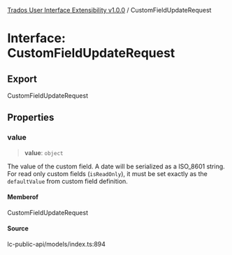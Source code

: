 [Trados User Interface Extensibility v1.0.0](../wiki/globals) / CustomFieldUpdateRequest

# Interface: CustomFieldUpdateRequest

## Export

CustomFieldUpdateRequest

## Properties

### value

> **value**: `object`

The value of the custom field. A date will be serialized as a ISO_8601 string. For read only custom fields (`isReadOnly`), it must be set exactly as the `defaultValue` from custom field definition.

#### Memberof

CustomFieldUpdateRequest

#### Source

lc-public-api/models/index.ts:894
